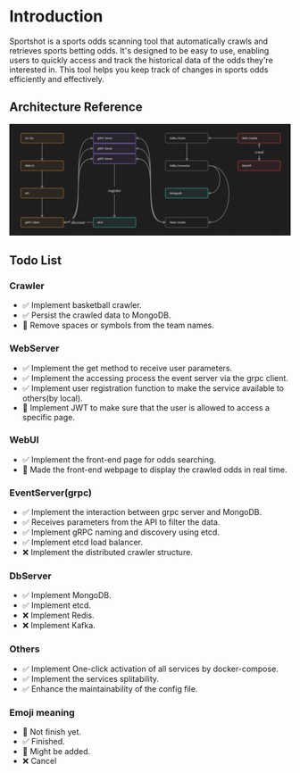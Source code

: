 ﻿# Introduction

Sportshot is a sports odds scanning tool that automatically crawls and retrieves sports betting odds. It's designed to
be easy to use, enabling users to quickly access and track the historical data of the odds they're interested in. This
tool helps you keep track of changes in sports odds efficiently and effectively.

## Architecture Reference

![Alt text](pkg/files/architecture.png)

## Todo List

### Crawler

* :white_check_mark: Implement basketball crawler.
* :white_check_mark: Persist the crawled data to MongoDB.
* :black_square_button: Remove spaces or symbols from the team names.

### WebServer

* :white_check_mark: Implement the get method to receive user parameters.
* :white_check_mark: Implement the accessing process the event server via the grpc client.
* :white_check_mark: Implement user registration function to make the service available to others(by local).
* :black_square_button: Implement JWT to make sure that the user is allowed to access a specific page.

### WebUI

* :white_check_mark: Implement the front-end page for odds searching.
* :large_blue_diamond: Made the front-end webpage to display the crawled odds in real time.

### EventServer(grpc)

* :white_check_mark: Implement the interaction between grpc server and MongoDB.
* :white_check_mark: Receives parameters from the API to filter the data.
* :white_check_mark: Implement gRPC naming and discovery using etcd.
* :white_check_mark: Implement etcd load balancer.
* :x: Implement the distributed crawler structure.

### DbServer

* :white_check_mark: Implement MongoDB.
* :white_check_mark: Implement etcd.
* :x: Implement Redis.
* :x: Implement Kafka.

### Others

* :white_check_mark: Implement One-click activation of all services by docker-compose.
* :white_check_mark: Implement the services splitability.
* :white_check_mark: Enhance the maintainability of the config file.

### Emoji meaning

* :black_square_button: Not finish yet.
* :white_check_mark: Finished.
* :large_blue_diamond: Might be added.
* :x: Cancel
